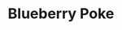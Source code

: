 ---
abv: 4.7%
alt:
availability: Keg
bitterness: 
description: Our traditional Berliner Weisse aged on local NC Blueberries. We utilize a no boil process and age the beer in barrels for 3-6 months.
gravity: 
hops: 
ibu: N/A
img: blueberry-poke.jpg
layout: beer
malt: 
modal-id: blueberry-poke
title: Blueberry Poke
on-tap: yup
sourness: 
style: Berliner Weisse
---